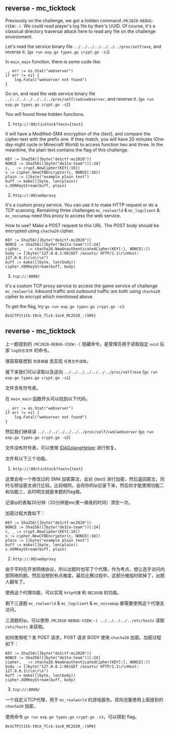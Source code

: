 ## reverse - mc_ticktock

Previously on the challenge, we got a hidden command `/MC2020-DEBUG-VIEW:-)`. We could read player's log file by their's UUID. Of course, it's a classical directory traversal attack here to read any file on the challenge environment.

Let's read the service binary file `../../../../../../../proc/self/exe`, and reverse it. (`go run exp.go types.go crypt.go -s1`)

In `main_main` function, there is some code like:

```
_, err := os.Stat("webserver")
if err != nil {
    log.Fatal("webserver not found")
}
```

Go on, and read the web service binary file `../../../../../../../proc/self/cwd/webserver`, and reverse it. (`go run exp.go types.go crypt.go -s2`)

You will found three hidden functions.

1. `http://:80/ticktock?text={text}`

It will have a Modified-SM4 encryption of the {text}, and compare the cipher-text with the prefix one. If they match, you will have 20 minutes (One day-night cycle in Minecraft World) to access function two and three. In the meantime, the plain text contains the flag of this challenge.

```
KEY := Sha256([]byte("de1ctf-mc2020"))
NONCE := Sha256([]byte("de1ta-team"))[:24]
c, _ := crypt.NewCipher(KEY[:16])
s := cipher.NewCFBEncrypter(c, NONCE[:16])
plain := []byte("example plain text")
buff := make([]byte, len(plain))
s.XORKeyStream(buff, plain)
```

2. `http://:80/webproxy`

It's a custom proxy service. You can use it to make HTTP request or do a TCP scanning. Remaining three challenges `mc_realworld` & `mc_logclient` & `mc_noisemap` need this proxy to access the web service.

How to use? Make a POST request to this URL. The POST body should be encrypted using `chacha20` cipher.

```
KEY := Sha256([]byte("de1ctf-mc2020"))
NONCE := Sha256([]byte("de1ta-team"))[:24]
cipher, _ := chacha20.NewUnauthenticatedCipher(KEY[:], NONCE[:])
body := []byte("127.0.0.1:80|GET /assets/ HTTP/1.1\r\nHost: 127.0.0.1\r\n\r\n")
buff := make([]byte, len(body))
cipher.XORKeyStream(buff, body)
```

3. `tcp://:8080/`

It's a custom TCP proxy service to access the game service of challenge `mc_realworld`. Inbound traffic and outbound traffic are both using `chacha20` cipher to encrypt which mentioned above.

To get the flag, try `go run exp.go types.go crypt.go -s3`.

`De1CTF{t1Ck-t0ck_Tlck-1ocK_MC2O20_:)SM4}`

## reverse - mc_ticktock

上一题提到的 `/MC2020-DEBUG-VIEW:-)` 隐藏命令，是管理员用于读取指定 `uuid` 玩家 `log日志文件` 的命令。

很容易联想到 `目录穿越` 去实现 `任意文件读取`。

接下来我们可以读取以及逆向 `../../../../../../../proc/self/exe` (`go run exp.go types.go crypt.go -s1`)

文件含有符号表。

在 `main_main` 函数开头可以找到以下代码。

```
_, err := os.Stat("webserver")
if err != nil {
    log.Fatal("webserver not found")
}
```

然后我们继续读 `../../../../../../../proc/self/cwd/webserver` (`go run exp.go types.go crypt.go -s2`)

文件没有符号表，可以使用 [IDAGolangHelper](https://github.com/sibears/IDAGolangHelper) 进行恢复。

文件有以下三个功能。

1. `http://:80/ticktock?text={text}`

这里会有一个修改过的 SM4 加密算法，会对 {text} 进行加密，然后返回密文，同时与预设密文进行比较。比较相同，会将你的ip记录下来，然后你才能使用功能二和功能三，此时明文就是本题的flag值。

记录ip的表每20分钟（20分钟是mc里一昼夜的时间）清空一次。

加密过程大致如下：

```
KEY := Sha256([]byte("de1ctf-mc2020"))
NONCE := Sha256([]byte("de1ta-team"))[:24]
c, _ := crypt.NewCipher(KEY[:16])
s := cipher.NewCFBEncrypter(c, NONCE[:16])
plain := []byte("example plain text")
buff := make([]byte, len(plain))
s.XORKeyStream(buff, plain)
```

2. `http://:80/webproxy`

由于平时在开发网络协议，所以出题时也写了个代理，作为考点，想让选手访问内部网络的题。然后没想到有点难度，最后比赛过程中，这部分被临时砍掉了，出题人翻车了。

使用这个代理功能，可以实现 `http代理` 和 `端口扫描` 的功能。

剩下三道题 `mc_realworld` & `mc_logclient` & `mc_noisemap` 都需要使用这个代理去访问。

三道题的ip，可以使用 `/MC2020-DEBUG-VIEW:-) ../../../../../etc/hosts` 读取 `/etc/hosts` 来获取。

如何使用呢？发 POST 请求，POST 请求 BODY 使用 `chacha20` 加密。加密过程如下：

```
KEY := Sha256([]byte("de1ctf-mc2020"))
NONCE := Sha256([]byte("de1ta-team"))[:24]
cipher, _ := chacha20.NewUnauthenticatedCipher(KEY[:], NONCE[:])
body := []byte("127.0.0.1:80|GET /assets/ HTTP/1.1\r\nHost: 127.0.0.1\r\n\r\n")
buff := make([]byte, len(body))
cipher.XORKeyStream(buff, body)
```

3. `tcp://:8080/`

一个自定义TCP代理，用于 `mc_realworld` 的游戏服务。双向流量使用上面提到的 `chacha20` 加密。

使用命令 `go run exp.go types.go crypt.go -s3`，可以得到 flag。

`De1CTF{t1Ck-t0ck_Tlck-1ocK_MC2O20_:)SM4}`